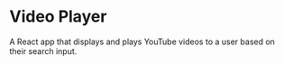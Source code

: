 # Video Player
A React app that displays and plays YouTube videos to a user based on their search input.
